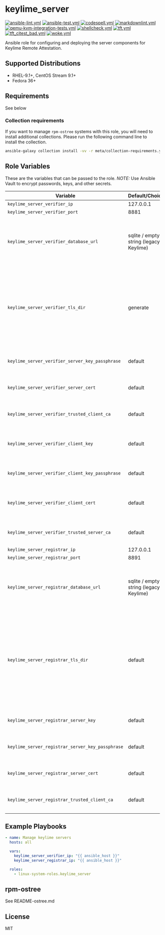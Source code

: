 # keylime_server

[![ansible-lint.yml](https://github.com/linux-system-roles/keylime_server/actions/workflows/ansible-lint.yml/badge.svg)](https://github.com/linux-system-roles/keylime_server/actions/workflows/ansible-lint.yml) [![ansible-test.yml](https://github.com/linux-system-roles/keylime_server/actions/workflows/ansible-test.yml/badge.svg)](https://github.com/linux-system-roles/keylime_server/actions/workflows/ansible-test.yml) [![codespell.yml](https://github.com/linux-system-roles/keylime_server/actions/workflows/codespell.yml/badge.svg)](https://github.com/linux-system-roles/keylime_server/actions/workflows/codespell.yml) [![markdownlint.yml](https://github.com/linux-system-roles/keylime_server/actions/workflows/markdownlint.yml/badge.svg)](https://github.com/linux-system-roles/keylime_server/actions/workflows/markdownlint.yml) [![qemu-kvm-integration-tests.yml](https://github.com/linux-system-roles/keylime_server/actions/workflows/qemu-kvm-integration-tests.yml/badge.svg)](https://github.com/linux-system-roles/keylime_server/actions/workflows/qemu-kvm-integration-tests.yml) [![shellcheck.yml](https://github.com/linux-system-roles/keylime_server/actions/workflows/shellcheck.yml/badge.svg)](https://github.com/linux-system-roles/keylime_server/actions/workflows/shellcheck.yml) [![tft.yml](https://github.com/linux-system-roles/keylime_server/actions/workflows/tft.yml/badge.svg)](https://github.com/linux-system-roles/keylime_server/actions/workflows/tft.yml) [![tft_citest_bad.yml](https://github.com/linux-system-roles/keylime_server/actions/workflows/tft_citest_bad.yml/badge.svg)](https://github.com/linux-system-roles/keylime_server/actions/workflows/tft_citest_bad.yml) [![woke.yml](https://github.com/linux-system-roles/keylime_server/actions/workflows/woke.yml/badge.svg)](https://github.com/linux-system-roles/keylime_server/actions/workflows/woke.yml)

Ansible role for configuring and deploying the server components for Keylime Remote Attestation.

## Supported Distributions

* RHEL-9.1+, CentOS Stream 9.1+
* Fedora 36+

## Requirements

See below

### Collection requirements

If you want to manage `rpm-ostree` systems with this role, you will need to
install additional collections.  Please run the following command line to
install the collection.

```bash
ansible-galaxy collection install -vv -r meta/collection-requirements.yml
```

## Role Variables

These are the variables that can be passed to the role.  *NOTE:* Use Ansible Vault to encrypt passwords, keys, and other secrets.

| **Variable** | **Default/Choices** | **Description** |
|----------|-------------|------|
`keylime_server_verifier_ip` |  127.0.0.1 | The IP address of the `verifier`
`keylime_server_verifier_port` | 8881 | The port of the `verifier`
`keylime_server_verifier_database_url` | sqlite / empty string (legacy Keylime) | The URL connection for the verifier database. If set to `sqlite`, it will use the configuration set by the file located at `/var/lib/keylime/cv_data.sqlite`. See <https://keylime.readthedocs.io/en/latest/installation.html#database-support> for instructions on using different database configurations. When using When using systems with legacy Keylime, e.g. Fedora 36 and/or Fedora 37, this should be set to an empty string, if one wants to use default sqlite configuration
`keylime_server_verifier_tls_dir` | generate | This option defines the directory where the keys and certificates are stored. If set to `generate`, it will automatically generate a CA, keys and certificates for the client and server in the `/var/lib/keylime/cv_ca` directory, if they are not yet present. If set as `default`, the `/var/lib/keylime/cv_ca` directory is used, and it should contain the files indicated by `keylime_server_verifier_server_key`, `keylime_server_verifier_server_cert`, `keylime_server_verifier_client_key`, `keylime_server_verifier_client_cert`, `keylime_server_verifier_trusted_client_ca` and `keylime_server_verifier_trusted_server_ca` options `keylime_server_verifier_server_key` |  default | The file containing the Keylime verifier server private key. This file should be stored in the directory set in the `keylime_server_verifier_tls_dir` option. If set as `default`, the value `server-private.pem` is used
`keylime_server_verifier_server_key_passphrase` | default | Set the password used to decrypt the server private key file. If `keylime_server_verifier_tls_dir` is set to `generate`, this password will also be used to protect the generated server private key. If left empty, the private key will not be encrypted
`keylime_server_verifier_server_cert` | default | The name of the file containing the Keylime verifier server certificate. The file should be stored in the directory set in the `keylime_server_verifier_tls_dir` option. If set as `default`, the value `server-cert.crt` is used
`keylime_server_verifier_trusted_client_ca` |  default | The list of trusted client CA certificates. The files in the list should be stored in the directory set in the `keylime_server_verifier_tls_dir` option. If set as `default`, the value is set as `[cacert.crt]`
`keylime_server_verifier_client_key` | default | The name of the file containing the Keylime verifier client private key. The file should be stored in the directory set in the `keylime_server_verifier_tls_dir` option. This private key is used by the Keylime verifier to connect to the other services using TLS. If set as `default`, the `client-private.pem` value is used
`keylime_server_verifier_client_key_passphrase` | default | Set the password used to decrypt the client private key file. If `keylime_server_verifier_tls_dir` is set to `generate`, this password will also be used to protect the generated client private key. If left empty, the private key will not be encrypted
`keylime_server_verifier_client_cert` | default | The name of the file containing the Keylime verifier client certificate, which should be stored in the directory set in the `keylime_server_verifier_tls_dir` option. This certificate is used by the Keylime verifier to connect to the other services using TLS. If set as `default`, the value `client-cert.crt` value is used
`keylime_server_verifier_trusted_server_ca` | default | The list of trusted server CA certificates. The files in the list should be stored in the directory set in the `keylime_server_verifier_tls_dir` option. If set as `default`, the value is set as `[cacert.crt]`
`keylime_server_registrar_ip` |  127.0.0.1 | The IP address of the `registrar`
`keylime_server_registrar_port` | 8891 | The port of the `registrar`
`keylime_server_registrar_database_url` | sqlite / empty string (legacy Keylime) |  The URL connection for the registrar database. If set to `sqlite`, it will the configuration set by the file located at `/var/lib/keylime/reg_data.sqlite`. See <https://keylime.readthedocs.io/en/latest/installation.html#database-support> for instructions on using different database configurations. When using When using systems with legacy Keylime, e.g. Fedora 36 and/or Fedora 37, this should be set to an empty string, if one wants to use default sqlite configuration
`keylime_server_registrar_tls_dir` | default | Similarly to `keylime_server_verifier_tls_dir`, the `keylime_server_registrar_tls_dir` option defines the directory where the keys and certificates are stored. If set as `generate`, it will automatically generate a CA, keys, and certificates for the registrar server in the `/var/lib/keylime/reg_ca` directory, if they are not yet present. The options `keylime_server_registrar_server_key`, `keylime_server_registrar_server_cert` and `keylime_server_registrar_trusted_client_ca` should all be set to `default`, when `generate` is used for the `keylime_server_registrar_tls_dir` option. If set as `default`, it shares files with the verifier by using the `var/lib/keylime/cv_ca` directory, which should contain the files indicated by the `keylime_server_registrar_server_key`, `keylime_server_registrar_server_cert` and `keylime_server_registrar_trusted_client_ca` options
`keylime_server_registrar_server_key` |  default | The name of the file containing the Keylime registrar server private key, and it should be stored in the directory set in the `keylime_server_registrar_tls_dir` option. If set as `default`, the value `server-private.pem` is used
`keylime_server_registrar_server_key_passphrase` | default | This option sets the password used to decrypt the private key file. If `keylime_server_registrar_tls_dir` is set to `generate`, this password will also be used to protect the generated server private key. If left empty, the private key will not be encrypted
`keylime_server_registrar_server_cert` | default | The name of the file containing the Keylime registrar server certificate, and this file should be stored in the directory specified in the `keylime_server_registrar_tls_dir` option. If set as `default`, the value `server-cert.crt` is used
`keylime_server_registrar_trusted_client_ca` | default | The list of trusted client CA certificates. The files in the list should be stored in the directory set in the `keylime_server_registrar_tls_dir` option. If set as `default`, the value is set as `[cacert.crt]`

## Example Playbooks

```yaml
- name: Manage keylime servers
  hosts: all

  vars:
    keylime_server_verifier_ip: "{{ ansible_host }}"
    keylime_server_registrar_ip: "{{ ansible_host }}"

  roles:
    - linux-system-roles.keylime_server
```

## rpm-ostree

See README-ostree.md

## License

MIT
